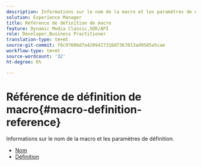 ```yaml
---
description: Informations sur le nom de la macro et les paramètres de définition.
solution: Experience Manager
title: Référence de définition de macro
feature: Dynamic Media Classic,SDK/API
role: Developer,Business Practitioner
translation-type: tm+mt
source-git-commit: f6c97606d7a4209427316d7367013ad9585a5cae
workflow-type: tm+mt
source-wordcount: '32'
ht-degree: 6%

---
```



# Référence de définition de macro{#macro-definition-reference}

Informations sur le nom de la macro et les paramètres de définition.

* [Nom](r-name-macro.md)
* [Définition](r-definition-macro.md)
